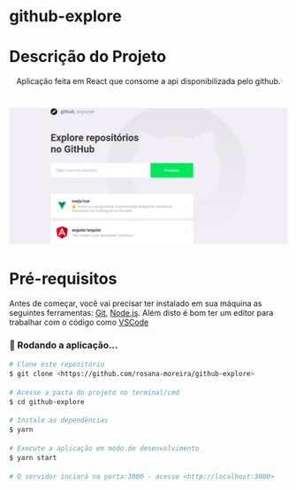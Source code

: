 # github-explore
<h1> Descrição do Projeto</h1>
<p align="center">Aplicação feita em React que consome a api disponibilizada pelo github.</p>

<h1 align="center">
  <img alt="logo" title="#logo" src="./assets/logo.png" />
</h1>

# Pré-requisitos

Antes de começar, você vai precisar ter instalado em sua máquina as seguintes ferramentas:
[Git](https://git-scm.com), [Node.js](https://nodejs.org/en/). 
Além disto é bom ter um editor para trabalhar com o código como [VSCode](https://code.visualstudio.com/)

### 🎲 Rodando a aplicação...

```bash
# Clone este repositório
$ git clone <https://github.com/rosana-moreira/github-explore>

# Acesse a pasta do projeto no terminal/cmd
$ cd github-explore

# Instale as dependências
$ yarn

# Execute a aplicação em modo de desenvolvimento
$ yarn start

# O servidor inciará na porta:3000 - acesse <http://localhost:3000>
```
